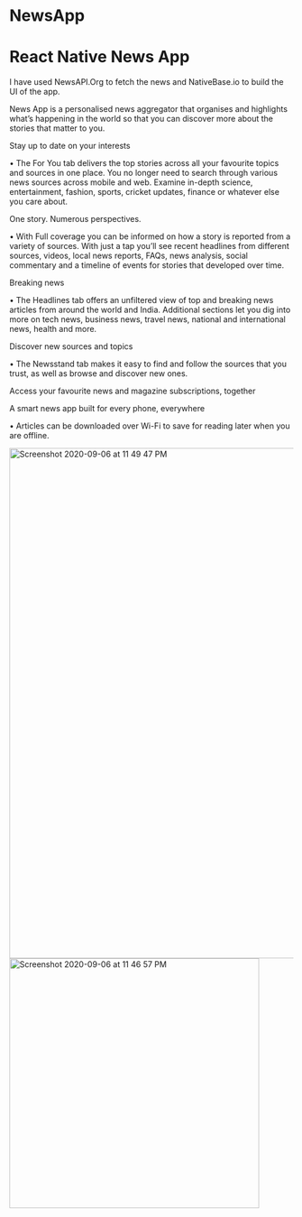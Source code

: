 # NewsApp
# React Native News App
I have used NewsAPI.Org to fetch the news and NativeBase.io to build the UI of the app.


 News App is a personalised news aggregator that organises and highlights what’s happening in the world so that you can discover more about the stories that matter to you.


Stay up to date on your interests

• The For You tab delivers the top stories across all your favourite topics and sources in one place. You no longer need to search through various news sources across mobile and web. Examine in-depth science, entertainment, fashion, sports, cricket updates, finance or whatever else you care about.

One story. Numerous perspectives.

• With Full coverage you can be informed on how a story is reported from a variety of sources. With just a tap you’ll see recent headlines from different sources, videos, local news reports, FAQs, news analysis, social commentary and a timeline of events for stories that developed over time.

Breaking news

• The Headlines tab offers an unfiltered view of top and breaking news articles from around the world and India. Additional sections let you dig into more on tech news, business news, travel news, national and international news, health and more.

Discover new sources and topics

• The Newsstand tab makes it easy to find and follow the sources that you trust, as well as browse and discover new ones.

Access your favourite news and magazine subscriptions, together

A smart news app built for every phone, everywhere

• Articles can be downloaded over Wi-Fi to save for reading later when you are offline.



<img width="905" alt="Screenshot 2020-09-06 at 11 49 47 PM" src="https://user-images.githubusercontent.com/30666070/92332507-02c12c00-f09c-11ea-8e33-fd60b50ba856.png">
<img width="443" alt="Screenshot 2020-09-06 at 11 46 57 PM" src="https://user-images.githubusercontent.com/30666070/92332535-369c5180-f09c-11ea-8d28-e4041fe5d4f2.png">


